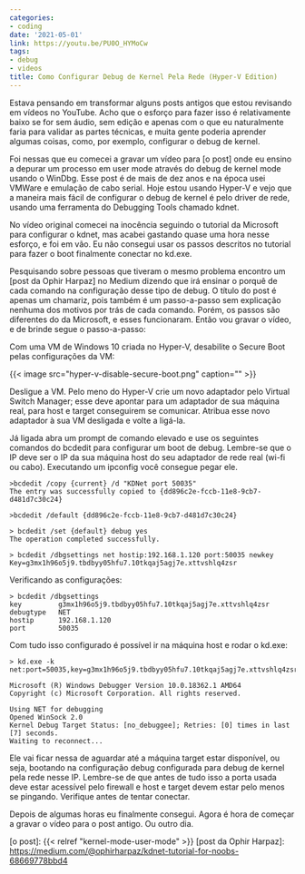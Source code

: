 ```yaml
---
categories:
- coding
date: '2021-05-01'
link: https://youtu.be/PU0O_HYMoCw
tags:
- debug
- videos
title: Como Configurar Debug de Kernel Pela Rede (Hyper-V Edition)
---
```


Estava pensando em transformar alguns posts antigos que estou revisando em vídeos no YouTube. Acho que o esforço para fazer isso é relativamente baixo se for sem áudio, sem edição e apenas com o que eu naturalmente faria para validar as partes técnicas, e muita gente poderia aprender algumas coisas, como, por exemplo, configurar o debug de kernel.

Foi nessas que eu comecei a gravar um vídeo para [o post] onde eu ensino a depurar um processo em user mode através do debug de kernel mode usando o WinDbg. Esse post é de mais de dez anos e na época usei VMWare e emulação de cabo serial. Hoje estou usando Hyper-V e vejo que a maneira mais fácil de configurar o debug de kernel é pelo driver de rede, usando uma ferramenta do Debugging Tools chamado kdnet.

No vídeo original comecei na inocência seguindo o tutorial da Microsoft para configurar o kdnet, mas acabei gastando quase uma hora nesse esforço, e foi em vão. Eu não consegui usar os passos descritos no tutorial para fazer o boot finalmente conectar no kd.exe.

Pesquisando sobre pessoas que tiveram o mesmo problema encontro um [post da Ophir Harpaz] no Medium dizendo que irá ensinar o porquê de cada comando na configuração desse tipo de debug. O título do post é apenas um chamariz, pois também é um passo-a-passo sem explicação nenhuma dos motivos por trás de cada comando. Porém, os passos são diferentes do da Microsoft, e esses funcionaram. Então vou gravar o vídeo, e de brinde segue o passo-a-passo:

Com uma VM de Windows 10 criada no Hyper-V, desabilite o Secure Boot pelas configurações da VM:

{{< image src="hyper-v-disable-secure-boot.png" caption="" >}}

Desligue a VM. Pelo meno do Hyper-V crie um novo adaptador pelo Virtual Switch Manager; esse deve apontar para um adaptador de sua máquina real, para host e target conseguirem se comunicar. Atribua esse novo adaptador à sua VM desligada e volte a ligá-la.

Já ligada abra um prompt de comando elevado e use os seguintes comandos do bcdedit para configurar um boot de debug. Lembre-se que o IP deve ser o IP da sua máquina host do seu adaptador de rede real (wi-fi ou cabo). Executando um ipconfig você consegue pegar ele.

    >bcdedit /copy {current} /d "KDNet port 50035"
    The entry was successfully copied to {dd896c2e-fccb-11e8-9cb7-d481d7c30c24}

    >bcdedit /default {dd896c2e-fccb-11e8-9cb7-d481d7c30c24}

    > bcdedit /set {default} debug yes
    The operation completed successfully.

    > bcdedit /dbgsettings net hostip:192.168.1.120 port:50035 newkey
    Key=g3mx1h96o5j9.tbdbyy05hfu7.10tkqaj5agj7e.xttvshlq4zsr

Verificando as configurações:

    > bcdedit /dbgsettings
    key         g3mx1h96o5j9.tbdbyy05hfu7.10tkqaj5agj7e.xttvshlq4zsr
    debugtype   NET
    hostip      192.168.1.120
    port        50035

Com tudo isso configurado é possível ir na máquina host e rodar o kd.exe:

    > kd.exe -k net:port=50035,key=g3mx1h96o5j9.tbdbyy05hfu7.10tkqaj5agj7e.xttvshlq4zsr

    Microsoft (R) Windows Debugger Version 10.0.18362.1 AMD64
    Copyright (c) Microsoft Corporation. All rights reserved.
    
    Using NET for debugging
    Opened WinSock 2.0
    Kernel Debug Target Status: [no_debuggee]; Retries: [0] times in last [7] seconds.
    Waiting to reconnect...

Ele vai ficar nessa de aguardar até a máquina target estar disponível, ou seja, bootando na configuração debug configurada para debug de kernel pela rede nesse IP. Lembre-se de que antes de tudo isso a porta usada deve estar acessível pelo firewall e host e target devem estar pelo menos se pingando. Verifique antes de tentar conectar.

Depois de algumas horas eu finalmente consegui. Agora é hora de começar a gravar o vídeo para o post antigo. Ou outro dia.

[o post]: {{< relref "kernel-mode-user-mode" >}}
[post da Ophir Harpaz]: https://medium.com/@ophirharpaz/kdnet-tutorial-for-noobs-68669778bbd4